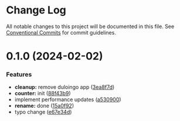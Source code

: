 # Change Log

All notable changes to this project will be documented in this file.
See [Conventional Commits](https://conventionalcommits.org) for commit guidelines.

# 0.1.0 (2024-02-02)

### Features

-   **cleanup:** remove duloingo app ([3ea8f7d](https://github.com/paulAlexSerban/wbk--reactjs-playground--typescript/commit/3ea8f7d47da9759c9ea8f62599a8aa4250b38c3c))
-   **counter:** init ([88f43b9](https://github.com/paulAlexSerban/wbk--reactjs-playground--typescript/commit/88f43b92624b6606ea900c92d1ed63a7105fd032))
-   implement performance updates ([a530900](https://github.com/paulAlexSerban/wbk--reactjs-playground--typescript/commit/a530900a7c37c2bf149f8cd4b005e841dc19468a))
-   **rename:** done ([15a0f92](https://github.com/paulAlexSerban/wbk--reactjs-playground--typescript/commit/15a0f92f47690da6021269d43d7489cb72cdc514))
-   typo change ([e67e34d](https://github.com/paulAlexSerban/wbk--reactjs-playground--typescript/commit/e67e34da3582fb74d04438c3d885f6afcb6f61b0))

